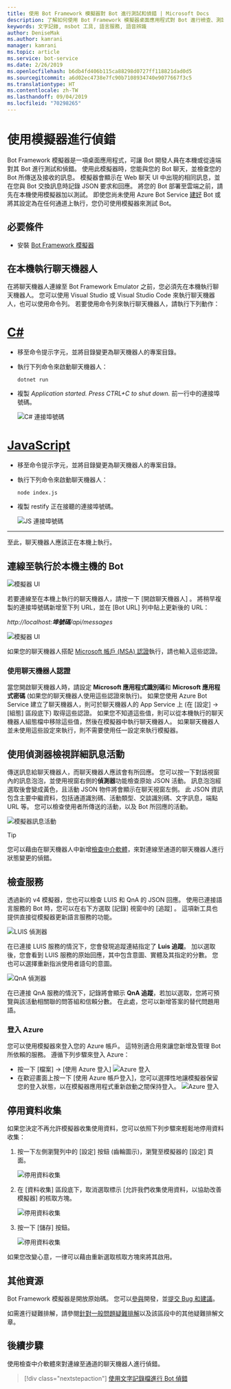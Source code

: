```yaml
---
title: 使用 Bot Framework 模擬器對 Bot 進行測試和偵錯 | Microsoft Docs
description: 了解如何使用 Bot Framework 模擬器桌面應用程式對 Bot 進行檢查、測試和偵錯。
keywords: 文字記錄, msbot 工具, 語言服務, 語音辨識
author: DeniseMak
ms.author: kamrani
manager: kamrani
ms.topic: article
ms.service: bot-service
ms.date: 2/26/2019
ms.openlocfilehash: b6db4fd406b115ca88298d0727ff118821dad0d5
ms.sourcegitcommit: a6d02ec4738e7fc90b7108934740e9077667f3c5
ms.translationtype: HT
ms.contentlocale: zh-TW
ms.lasthandoff: 09/04/2019
ms.locfileid: "70298265"
---
```

# <a name="debug-with-the-emulator"></a>使用模擬器進行偵錯

Bot Framework 模擬器是一項桌面應用程式，可讓 Bot 開發人員在本機或從遠端對其 Bot 進行測試和偵錯。 使用此模擬器時，您能與您的 Bot 聊天，並檢查您的 Bot 所傳送及接收的訊息。 模擬器會顯示在 Web 聊天 UI 中出現的相同訊息，並在您與 Bot 交換訊息時記錄 JSON 要求和回應。 將您的 Bot 部署至雲端之前，請先在本機使用模擬器加以測試。 即使您尚未使用 Azure Bot Service [建好](./bot-service-quickstart.md) Bot 或將其設定為在任何通道上執行，您仍可使用模擬器來測試 Bot。

## <a name="prerequisites"></a>必要條件
- 安裝 [Bot Framework 模擬器](https://aka.ms/Emulator-wiki-getting-started)

## <a name="run-a-bot-locally"></a>在本機執行聊天機器人
在將聊天機器人連線至 Bot Framework Emulator 之前，您必須先在本機執行聊天機器人。 您可以使用 Visual Studio 或 Visual Studio Code 來執行聊天機器人，也可以使用命令列。 若要使用命令列來執行聊天機器人，請執行下列動作：


# <a name="ctabcsharp"></a>[C#](#tab/csharp)

* 移至命令提示字元，並將目錄變更為聊天機器人的專案目錄。
* 執行下列命令來啟動聊天機器人： 
    ```
    dotnet run
    ```
* 複製 *Application started. Press CTRL+C to shut down.* 前一行中的連接埠號碼。

    ![C# 連接埠號碼](media/bot-service-debug-emulator/csharp_port_number.png)


# <a name="javascripttabjavascript"></a>[JavaScript](#tab/javascript)

* 移至命令提示字元，並將目錄變更為聊天機器人的專案目錄。
* 執行下列命令來啟動聊天機器人：
    ```
    node index.js
    ```
* 複製 restify 正在接聽的連接埠號碼。

    ![JS 連接埠號碼](media/bot-service-debug-emulator/js_port_number.png)
---

至此，聊天機器人應該正在本機上執行。 


## <a name="connect-to-a-bot-running-on-localhost"></a>連線至執行於本機主機的 Bot

![模擬器 UI](media/emulator-v4/emulator-welcome.png)

若要連線至在本機上執行的聊天機器人，請按一下 [開啟聊天機器人]  。 將稍早複製的連接埠號碼新增至下列 URL，並在 [Bot URL] 列中貼上更新後的 URL：

*http://localhost:**埠號碼**/api/messages*

![模擬器 UI](media/bot-service-debug-emulator/open_bot_emulator.png)

如果您的聊天機器人搭配 [Microsoft 帳戶 (MSA) 認證](#use-bot-credentials)執行，請也輸入這些認證。


### <a name="use-bot-credentials"></a>使用聊天機器人認證

當您開啟聊天機器人時，請設定 **Microsoft 應用程式識別碼**和 **Microsoft 應用程式密碼** (如果您的聊天機器人使用這些認證來執行)。 如果您使用 Azure Bot Service 建立了聊天機器人，則可於聊天機器人的 App Service 上 (在 [設定] -> [組態]  區段底下) 取得這些認證。 如果您不知道這些值，則可以從本機執行的聊天機器人組態檔中移除這些值，然後在模擬器中執行聊天機器人。 如果聊天機器人並未使用這些設定來執行，則不需要使用任一設定來執行模擬器。 

## <a name="view-detailed-message-activity-with-the-inspector"></a>使用偵測器檢視詳細訊息活動

傳送訊息給聊天機器人，而聊天機器人應該會有所回應。 您可以按一下對話視窗內的訊息泡泡，並使用視窗右側的**偵測器**功能檢查原始 JSON 活動。 訊息泡泡經選取後會變成黃色，且活動 JSON 物件將會顯示在聊天視窗左側。 此 JSON 資訊包含主要中繼資料，包括通道識別碼、活動類型、交談識別碼、文字訊息，端點 URL 等。 您可以檢查使用者所傳送的活動，以及 Bot 所回應的活動。

![模擬器訊息活動](media/emulator-v4/emulator-view-message-activity-03.png)

> [!TIP]
> 您可以藉由在聊天機器人中新增[檢查中介軟體](bot-service-debug-inspection-middleware.md)，來對連線至通道的聊天機器人進行狀態變更的偵錯。

<!--
## Save and load conversations with bot transcripts

Activities in the emulator can be saved as transcripts. From an open live chat window, select **Save Transcript As** to the transcript file. The **Start Over** button can be used any time to clear a conversation and restart a connection to the bot.  

![Emulator save transcripts](media/emulator-v4/emulator-save-transcript.png)

To load transcripts, simply select **File > Open Transcript File** and select the transcript. A new Transcript window will open and render the message activity to the output window. 

![Emulator load transcripts](media/emulator-v4/emulator-load-transcript.png)
--->
<!---
## Add services 

You can easily add a LUIS app, QnA knowledge base, or dispatch model to your bot directly from the emulator. When the bot is loaded, select the services button on the far left of the emulator window. You will see options under the **Services** menu to add LUIS, QnA Maker, and Dispatch. 

To add a service app, simply click on the **+** button and select the service you want to add. You will be prompted to sign in to the Azure portal to add the service to the bot file, and connect the service to your bot application. 

> [!IMPORTANT]
> Adding services only works if you're using a `.bot` configuration file. Services will need to be added independently. For details on that, see [Manage bot resources](v4sdk/bot-file-basics.md) or the individual how to articles for the service you're trying to add.
>
> If you are not using a `.bot` file, the left pane won't have your services listed (even if your bot uses services) and will display *Services not available*.

![LUIS connect](media/emulator-v4/emulator-connect-luis-btn.png)

When either service is connected, you can go back to a live chat window and verify that your services are connected and working. 

![QnA connected](media/emulator-v4/emulator-view-message-activity.png)

--->

## <a name="inspect-services"></a>檢查服務

透過新的 v4 模擬器，您也可以檢查 LUIS 和 QnA 的 JSON 回應。 使用已連接語言服務的 Bot 時，您可以在右下方選取 [記錄] 視窗中的 [追蹤]  。 這項新工具也提供直接從模擬器更新語言服務的功能。 

![LUIS 偵測器](media/emulator-v4/emulator-luis-inspector.png)

在已連接 LUIS 服務的情況下，您會發現追蹤連結指定了 **Luis 追蹤**。 加以選取後，您會看到 LUIS 服務的原始回應，其中包含意圖、實體及其指定的分數。 您也可以選擇重新指派使用者語句的意圖。 

![QnA 偵測器](media/emulator-v4/emulator-qna-inspector.png)

在已連接 QnA 服務的情況下，記錄將會顯示 **QnA 追蹤**，若加以選取，您將可預覽與該活動相關聯的問答組和信賴分數。 在此處，您可以新增答案的替代問題用語。

<!--## Configure ngrok

If you are using Windows and you are running the Bot Framework Emulator behind a firewall or other network boundary and want to connect to a bot that is hosted remotely, you must install and configure **ngrok** tunneling software. The Bot Framework Emulator integrates tightly with ngrok tunnelling software (developed by [inconshreveable][inconshreveable]), and can launch it automatically when it is needed.

Open the **Emulator Settings**, enter the path to ngrok, select whether or not to bypass ngrok for local addresses, and click **Save**.

![ngrok path](media/emulator-v4/emulator-ngrok-path.png)
-->

<!---## Login to Azure

You can use Emulator to login in to your Azure account. This is particularly helpful for you to add and manage services your bot depends on. 
See [above](#add-services) to learn more about services you can manage using the Emulator.
-->

### <a name="login-to-azure"></a>登入 Azure
您可以使用模擬器來登入您的 Azure 帳戶。 這特別適合用來讓您新增及管理 Bot 所依賴的服務。 遵循下列步驟來登入 Azure：
- 按一下 [檔案] -> [使用 Azure 登入] ![Azure 登入](media/emulator-v4/emulator-azure-login.png)
- 在歡迎畫面上按一下 [使用 Azure 帳戶登入]，您可以選擇性地讓模擬器保留您的登入狀態，以在模擬器應用程式重新啟動之間保持登入。
![Azure 登入](media/emulator-v4/emulator-azure-login-success.png)

## <a name="disabling-data-collection"></a>停用資料收集

如果您決定不再允許模擬器收集使用資料，您可以依照下列步驟來輕鬆地停用資料收集：

1. 按一下左側瀏覽列中的 [設定] 按鈕 (齒輪圖示)，瀏覽至模擬器的 [設定] 頁面。

    ![停用資料收集](media/emulator-v4/emulator-disable-data-1.png)

2. 在 [資料收集]  區段底下，取消選取標示 [允許我們收集使用資料，以協助改善模擬器]  的核取方塊。

    ![停用資料收集](media/emulator-v4/emulator-disable-data-2.png)

3. 按一下 [儲存] 按鈕。

    ![停用資料收集](media/emulator-v4/emulator-disable-data-3.png)
    
如果您改變心意，一律可以藉由重新選取核取方塊來將其啟用。

## <a name="additional-resources"></a>其他資源

Bot Framework 模擬器是開放原始碼。 您可以[參與][EmulatorGithubContribute]開發，並[提交 Bug 和建議][EmulatorGithubBugs]。

如需進行疑難排解，請參閱[針對一般問題疑難排解](bot-service-troubleshoot-bot-configuration.md)以及該區段中的其他疑難排解文章。

## <a name="next-steps"></a>後續步驟

使用檢查中介軟體來對連線至通道的聊天機器人進行偵錯。

> [!div class="nextstepaction"]
> [使用文字記錄檔進行 Bot 偵錯](bot-service-debug-inspection-middleware.md)

<!--
Saving a conversation to a transcript file allows you to quickly draft and replay a certain set of interactions for debugging.

> [!div class="nextstepaction"]
> [Debug your bot using transcript files](~/v4sdk/bot-builder-debug-transcript.md)
-->

<!-- Footnote-style URLs -->

[EmulatorGithubContribute]: https://github.com/Microsoft/BotFramework-Emulator/wiki/How-to-Contribute
[EmulatorGithubBugs]: https://github.com/Microsoft/BotFramework-Emulator/wiki/Submitting-Bugs-%26-Suggestions

[ngrokDownload]: https://ngrok.com/
[inconshreveable]: https://inconshreveable.com/
